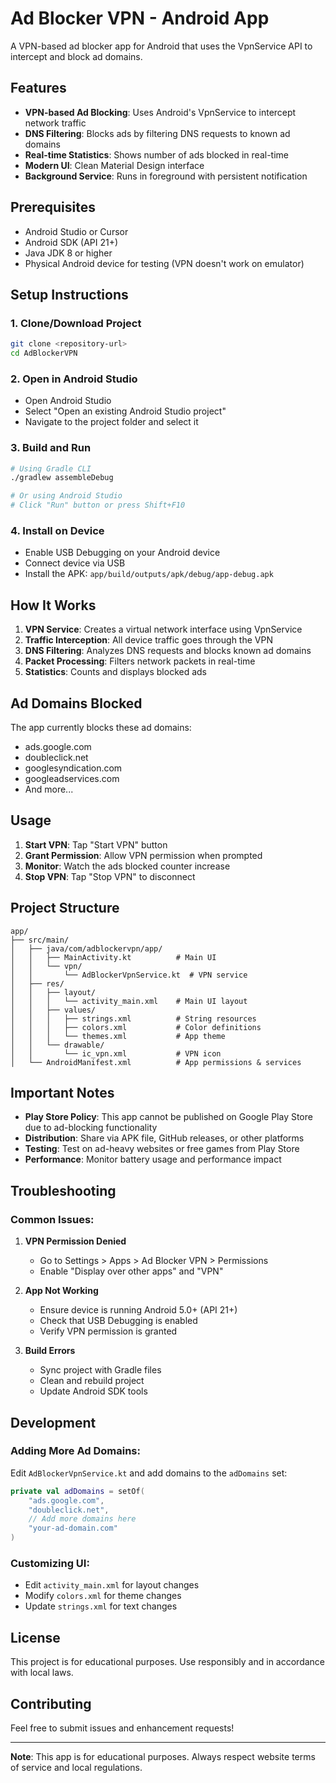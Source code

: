 # Ad Blocker VPN - Android App

A VPN-based ad blocker app for Android that uses the VpnService API to intercept and block ad domains.

## Features

- **VPN-based Ad Blocking**: Uses Android's VpnService to intercept network traffic
- **DNS Filtering**: Blocks ads by filtering DNS requests to known ad domains
- **Real-time Statistics**: Shows number of ads blocked in real-time
- **Modern UI**: Clean Material Design interface
- **Background Service**: Runs in foreground with persistent notification

## Prerequisites
 
- Android Studio or Cursor
- Android SDK (API 21+)
- Java JDK 8 or higher
- Physical Android device for testing (VPN doesn't work on emulator)

## Setup Instructions

### 1. Clone/Download Project
```bash
git clone <repository-url>
cd AdBlockerVPN
```

### 2. Open in Android Studio
- Open Android Studio
- Select "Open an existing Android Studio project"
- Navigate to the project folder and select it

### 3. Build and Run
```bash
# Using Gradle CLI
./gradlew assembleDebug

# Or using Android Studio
# Click "Run" button or press Shift+F10
```

### 4. Install on Device
- Enable USB Debugging on your Android device
- Connect device via USB
- Install the APK: `app/build/outputs/apk/debug/app-debug.apk`

## How It Works

1. **VPN Service**: Creates a virtual network interface using VpnService
2. **Traffic Interception**: All device traffic goes through the VPN
3. **DNS Filtering**: Analyzes DNS requests and blocks known ad domains
4. **Packet Processing**: Filters network packets in real-time
5. **Statistics**: Counts and displays blocked ads

## Ad Domains Blocked

The app currently blocks these ad domains:
- ads.google.com
- doubleclick.net
- googlesyndication.com
- googleadservices.com
- And more...

## Usage

1. **Start VPN**: Tap "Start VPN" button
2. **Grant Permission**: Allow VPN permission when prompted
3. **Monitor**: Watch the ads blocked counter increase
4. **Stop VPN**: Tap "Stop VPN" to disconnect

## Project Structure

```
app/
├── src/main/
│   ├── java/com/adblockervpn/app/
│   │   ├── MainActivity.kt          # Main UI
│   │   └── vpn/
│   │       └── AdBlockerVpnService.kt  # VPN service
│   ├── res/
│   │   ├── layout/
│   │   │   └── activity_main.xml    # Main UI layout
│   │   ├── values/
│   │   │   ├── strings.xml          # String resources
│   │   │   ├── colors.xml           # Color definitions
│   │   │   └── themes.xml           # App theme
│   │   └── drawable/
│   │       └── ic_vpn.xml           # VPN icon
│   └── AndroidManifest.xml          # App permissions & services
```

## Important Notes

- **Play Store Policy**: This app cannot be published on Google Play Store due to ad-blocking functionality
- **Distribution**: Share via APK file, GitHub releases, or other platforms
- **Testing**: Test on ad-heavy websites or free games from Play Store
- **Performance**: Monitor battery usage and performance impact

## Troubleshooting

### Common Issues:

1. **VPN Permission Denied**
   - Go to Settings > Apps > Ad Blocker VPN > Permissions
   - Enable "Display over other apps" and "VPN"

2. **App Not Working**
   - Ensure device is running Android 5.0+ (API 21+)
   - Check that USB Debugging is enabled
   - Verify VPN permission is granted

3. **Build Errors**
   - Sync project with Gradle files
   - Clean and rebuild project
   - Update Android SDK tools

## Development

### Adding More Ad Domains:
Edit `AdBlockerVpnService.kt` and add domains to the `adDomains` set:

```kotlin
private val adDomains = setOf(
    "ads.google.com",
    "doubleclick.net",
    // Add more domains here
    "your-ad-domain.com"
)
```

### Customizing UI:
- Edit `activity_main.xml` for layout changes
- Modify `colors.xml` for theme changes
- Update `strings.xml` for text changes

## License

This project is for educational purposes. Use responsibly and in accordance with local laws.

## Contributing

Feel free to submit issues and enhancement requests!

---


**Note**: This app is for educational purposes. Always respect website terms of service and local regulations. 



